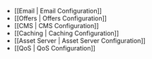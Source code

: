 - [[Email | Email Configuration]]
- [[Offers | Offers Configuration]]
- [[CMS | CMS Configuration]]
- [[Caching | Caching Configuration]]
- [[Asset Server | Asset Server Configuration]]
- [[QoS | QoS Configuration]]
